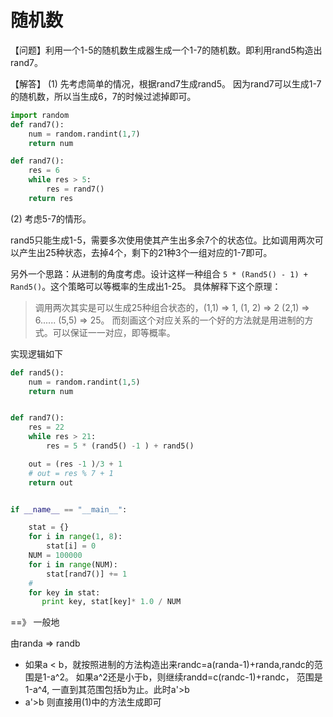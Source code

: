 # 随机数

【问题】利用一个1-5的随机数生成器生成一个1-7的随机数。即利用rand5构造出rand7。

【解答】
(1) 先考虑简单的情况，根据rand7生成rand5。 因为rand7可以生成1-7的随机数，所以当生成6，7的时候过滤掉即可。

``` python
import random
def rand7():
	num = random.randint(1,7)
	return num

def rand7():
	res = 6
	while res > 5:
		res = rand7()
	return res
```
(2) 考虑5-7的情形。

rand5只能生成1-5，需要多次使用使其产生出多余7个的状态位。比如调用两次可以产生出25种状态，去掉4个，剩下的21种3个一组对应的1-7即可。

另外一个思路：从进制的角度考虑。设计这样一种组合 `5 * (Rand5() - 1) + Rand5()`。这个策略可以等概率的生成出1-25。 具体解释下这个原理：

> 调用两次其实是可以生成25种组合状态的，(1,1) => 1, (1, 2) => 2 (2,1) => 6......  (5,5) => 25。 而刻画这个对应关系的一个好的方法就是用进制的方式。可以保证一一对应，即等概率。

实现逻辑如下

```python
def rand5():
	num = random.randint(1,5)
	return num


def rand7():
	res = 22
	while res > 21:
		res = 5 * (rand5() -1 ) + rand5()

	out = (res -1 )/3 + 1
	# out = res % 7 + 1
	return out


if __name__ == "__main__":

	stat = {}
	for i in range(1, 8):
		stat[i] = 0
	NUM = 100000
	for i in range(NUM):
		stat[rand7()] += 1
	#
	for key in stat:
	   print key, stat[key]* 1.0 / NUM
```

==》 一般地

由randa => randb

* 如果a < b，就按照进制的方法构造出来randc=a(randa-1)+randa,randc的范围是1-a^2。 如果a^2还是小于b，则继续randd=c(randc-1)+randc， 范围是1-a^4, 一直到其范围包括b为止。此时a'>b
* a'>b 则直接用(1)中的方法生成即可

